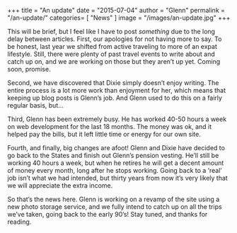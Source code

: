 +++
title = "An update"
date = "2015-07-04"
author = "Glenn"
permalink = "/an-update/"
categories= [ "News" ]
image = "/images/an-update.jpg"
+++

This will be brief, but I feel like I have to post *something* due to the long delay between articles.
First, our apologies for not having more to say. To be honest, last year we shifted from active traveling to more of an expat lifestyle. Still, there were plenty of past travel events to write about and catch up on, and we are working on those but they aren’t up yet. Coming soon, promise.

Second, we have discovered that Dixie simply doesn’t enjoy writing. The entire process is a lot more work than enjoyment for her, which means that keeping up blog posts is Glenn’s job. And Glenn used to do this on a fairly regular basis, but…

Third, Glenn has been extremely busy. He has worked 40-50 hours a week on web development for the last 18 months. The money was ok, and it helped pay the bills, but it left little time or energy for our own site.

Fourth, and finally, big changes are afoot! Glenn and Dixie have decided to go back to the States and finish out Glenn’s pension vesting. He’ll still be working 40 hours a week, but when he retires he will get a decent amount of money every month, long after he stops working. Going back to a ‘real’ job isn’t what we had intended, but thirty years from now it’s very likely that we will appreciate the extra income.

So that’s the news here. Glenn is working on a revamp of the site using a new photo storage service, and we fully intend to catch up on all the trips we’ve taken, going back to the early 90’s! Stay tuned, and thanks for reading.
